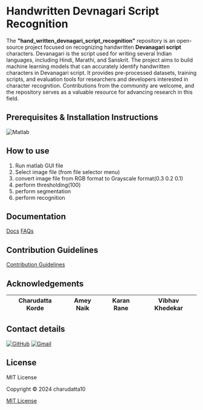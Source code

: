 ﻿# Handwritten Devnagari Script Recognition

The **"hand_written_devnagari_script_recognition"** repository is an open-source project focused on recognizing handwritten **Devanagari script** characters. Devanagari is the script used for writing several Indian languages, including Hindi, Marathi, and Sanskrit. The project aims to build machine learning models that can accurately identify handwritten characters in Devanagari script. It provides pre-processed datasets, training scripts, and evaluation tools for researchers and developers interested in character recognition. Contributions from the community are welcome, and the repository serves as a valuable resource for advancing research in this field.

## Prerequisites & Installation Instructions
![Matlab](https://img.shields.io/badge/Matlab-100000?style=for-the-badge&logo=Matlab&logoColor=EA0606&labelColor=EA0A0A&color=EA0E0E)

## How to use 
1. Run matlab GUI file
2. Select image file (from file selector menu)
3. convert image file from RGB format to Grayscale format(0.3 0.2 0.1)
4. perform thresholding(100)
5. perform segmentation
6. perform recognition

## Documentation
[Docs](https://github.com/charudatta10/hand_written_devnagari_script_recognition/blob/master/README.md)
[FAQs](https://github.com/charudatta10/hand_written_devnagari_script_recognition/blob/master/README.md)

## Contribution Guidelines
[Contribution Guidelines](Contribute)


## Acknowledgements
| Charudatta Korde | Amey Naik | Karan Rane | Vibhav Khedekar |
| -----            | -----     | -----      | -----           |

## Contact details
[![GitHub](https://img.shields.io/badge/GitHub-100000?style=social&logo=github&logoColor=000000&labelColor=EA0A0A&color=EA0E0E)](https://github.com/charudatta10)
[![Gmail](https://img.shields.io/badge/Gmail-100000?style=social&logo=Gmail&logoColor=F70B07&labelColor=151515&color=black)](mailto:152109007c@gmail.com)

## License
MIT License

Copyright © 2024 charudatta10

[MIT License](License)
